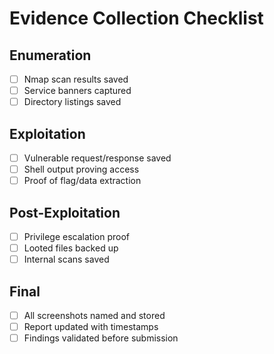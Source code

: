 # Evidence Collection Checklist

## Enumeration
- [ ] Nmap scan results saved
- [ ] Service banners captured
- [ ] Directory listings saved

## Exploitation
- [ ] Vulnerable request/response saved
- [ ] Shell output proving access
- [ ] Proof of flag/data extraction

## Post-Exploitation
- [ ] Privilege escalation proof
- [ ] Looted files backed up
- [ ] Internal scans saved

## Final
- [ ] All screenshots named and stored
- [ ] Report updated with timestamps
- [ ] Findings validated before submission
